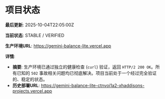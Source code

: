 # 项目状态

**最后更新**: 2025-10-04T22:05:00Z

**当前状态**: STABLE / VERIFIED

**生产环境URL**: https://gemini-balance-lite.vercel.app

**详情**:
- **摘要**: 生产环境已通过独立的健康检查 (`curl`) 验证，返回 `HTTP/2 200 OK`。所有已知的 `502` 事故相关问题均已彻底解决。项目当前处于一个经过完全验证的、稳定的状态。
- **历史部署URL**: https://gemini-balance-lite-ctnvoi1a2-xhaddisons-projects.vercel.app
